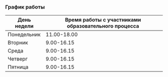 ### График работы
День недели|Время работы с участниками образовательного процесса
-----------|----------------------------------------------------
Понедельник|11.00-18.00
Вторник|9.00-16.15
Среда|9.00-16.15
Четверг|9.00-16.15
Пятница|9.00-16.15